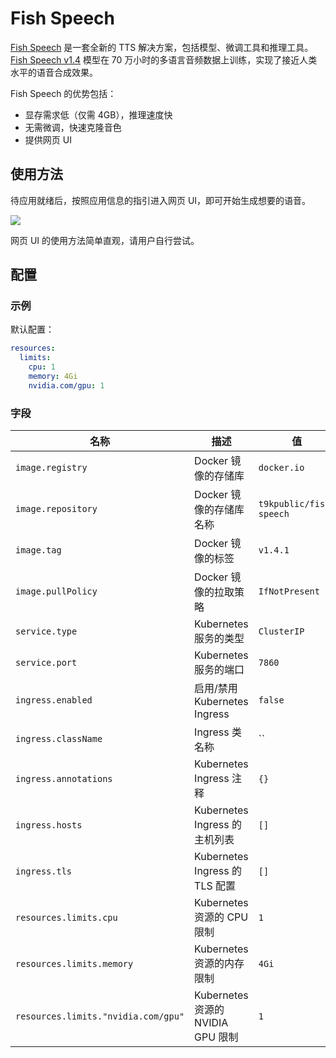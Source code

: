 # Fish Speech

[Fish Speech](https://github.com/fishaudio/fish-speech) 是一套全新的 TTS 解决方案，包括模型、微调工具和推理工具。[Fish Speech v1.4](https://huggingface.co/fishaudio/fish-speech-1.4) 模型在 70 万小时的多语言音频数据上训练，实现了接近人类水平的语音合成效果。

Fish Speech 的优势包括：

* 显存需求低（仅需 4GB），推理速度快
* 无需微调，快速克隆音色
* 提供网页 UI

## 使用方法

待应用就绪后，按照应用信息的指引进入网页 UI，即可开始生成想要的语音。

![](https://s2.loli.net/2024/07/25/U1aswO2XAcpklZf.png)

网页 UI 的使用方法简单直观，请用户自行尝试。

## 配置

### 示例

默认配置：

```yaml
resources:
  limits:
    cpu: 1
    memory: 4Gi
    nvidia.com/gpu: 1
```

### 字段

| 名称                                | 描述                              | 值                      |
| ----------------------------------- | --------------------------------- | ----------------------- |
| `image.registry`                    | Docker 镜像的存储库               | `docker.io`             |
| `image.repository`                  | Docker 镜像的存储库名称           | `t9kpublic/fish-speech` |
| `image.tag`                         | Docker 镜像的标签                 | `v1.4.1`                |
| `image.pullPolicy`                  | Docker 镜像的拉取策略             | `IfNotPresent`          |
| `service.type`                      | Kubernetes 服务的类型             | `ClusterIP`             |
| `service.port`                      | Kubernetes 服务的端口             | `7860`                  |
| `ingress.enabled`                   | 启用/禁用 Kubernetes Ingress      | `false`                 |
| `ingress.className`                 | Ingress 类名称                    | ``                      |
| `ingress.annotations`               | Kubernetes Ingress 注释           | `{}`                    |
| `ingress.hosts`                     | Kubernetes Ingress 的主机列表     | `[]`                    |
| `ingress.tls`                       | Kubernetes Ingress 的 TLS 配置    | `[]`                    |
| `resources.limits.cpu`              | Kubernetes 资源的 CPU 限制        | `1`                     |
| `resources.limits.memory`           | Kubernetes 资源的内存限制         | `4Gi`                   |
| `resources.limits."nvidia.com/gpu"` | Kubernetes 资源的 NVIDIA GPU 限制 | `1`                     |
